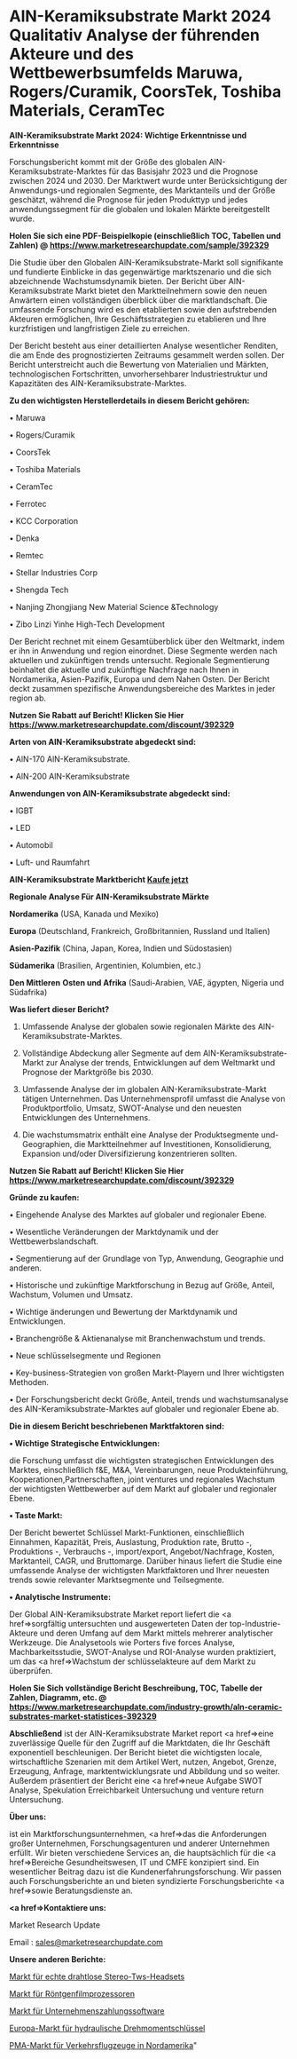 # AlN-Keramiksubstrate Markt 2024 Qualitativ Analyse der führenden Akteure und des Wettbewerbsumfelds Maruwa, Rogers/Curamik, CoorsTek, Toshiba Materials, CeramTec

<strong>AlN-Keramiksubstrate Markt 2024: Wichtige Erkenntnisse und Erkenntnisse</strong>

Forschungsbericht kommt mit der Größe des globalen AlN-Keramiksubstrate-Marktes für das Basisjahr 2023 und die Prognose zwischen 2024 und 2030. Der Marktwert wurde unter Berücksichtigung der Anwendungs-und regionalen Segmente, des Marktanteils und der Größe geschätzt, während die Prognose für jeden Produkttyp und jedes anwendungssegment für die globalen und lokalen Märkte bereitgestellt wurde.

<strong>Holen Sie sich eine PDF-Beispielkopie (einschließlich TOC, Tabellen und Zahlen) @
</strong><strong><a href=https://www.marketresearchupdate.com/sample/392329><strong>https://www.marketresearchupdate.com/sample/392329</u></font></a></strong></strong>

Die Studie über den Globalen AlN-Keramiksubstrate-Markt soll signifikante und fundierte Einblicke in das gegenwärtige marktszenario und die sich abzeichnende Wachstumsdynamik bieten. Der Bericht über AlN-Keramiksubstrate Markt bietet den Marktteilnehmern sowie den neuen Anwärtern einen vollständigen überblick über die marktlandschaft. Die umfassende Forschung wird es den etablierten sowie den aufstrebenden Akteuren ermöglichen, Ihre Geschäftsstrategien zu etablieren und Ihre kurzfristigen und langfristigen Ziele zu erreichen.

Der Bericht besteht aus einer detaillierten Analyse wesentlicher Renditen, die am Ende des prognostizierten Zeitraums gesammelt werden sollen. Der Bericht unterstreicht auch die Bewertung von Materialien und Märkten, technologischen Fortschritten, unvorhersehbarer Industriestruktur und Kapazitäten des AlN-Keramiksubstrate-Marktes.

<strong>Zu den wichtigsten Herstellerdetails in diesem Bericht gehören:</strong>

• Maruwa

• Rogers/Curamik

• CoorsTek

• Toshiba Materials

• CeramTec

• Ferrotec

• KCC Corporation

• Denka

• Remtec

• Stellar Industries Corp

• Shengda Tech

• Nanjing Zhongjiang New Material Science &Technology

• Zibo Linzi Yinhe High-Tech Development

Der Bericht rechnet mit einem Gesamtüberblick über den Weltmarkt, indem er ihn in Anwendung und region einordnet. Diese Segmente werden nach aktuellen und zukünftigen trends untersucht. Regionale Segmentierung beinhaltet die aktuelle und zukünftige Nachfrage nach Ihnen in Nordamerika, Asien-Pazifik, Europa und dem Nahen Osten. Der Bericht deckt zusammen spezifische Anwendungsbereiche des Marktes in jeder region ab.

<strong>Nutzen Sie Rabatt auf Bericht! Klicken Sie Hier
</strong><strong><a href=https://www.marketresearchupdate.com/discount/392329>https://www.marketresearchupdate.com/discount/392329</b></u></font></strong></a>

<strong>Arten von AlN-Keramiksubstrate abgedeckt sind:</strong>

• AlN-170 AlN-Keramiksubstrate.

• AlN-200 AlN-Keramiksubstrate

<strong>Anwendungen von AlN-Keramiksubstrate abgedeckt sind:</strong>

• IGBT

• LED

• Automobil

• Luft- und Raumfahrt

<strong>AlN-Keramiksubstrate Marktbericht <a href=https://www.marketresearchupdate.com/buynow/392329>Kaufe jetzt</a></strong>

<strong>Regionale Analyse Für AlN-Keramiksubstrate Märkte</strong>

<strong>Nordamerika</strong> (USA, Kanada und Mexiko)

<strong>Europa</strong> (Deutschland, Frankreich, Großbritannien, Russland und Italien)

<strong>Asien-Pazifik</strong> (China, Japan, Korea, Indien und Südostasien)

<strong>Südamerika</strong> (Brasilien, Argentinien, Kolumbien, etc.)

<strong>Den Mittleren</strong> <strong>Osten und Afrika</strong> (Saudi-Arabien, VAE, ägypten, Nigeria und Südafrika)

<strong>Was liefert dieser Bericht?</strong>

1. Umfassende Analyse der globalen sowie regionalen Märkte des AlN-Keramiksubstrate-Marktes.

2. Vollständige Abdeckung aller Segmente auf dem AlN-Keramiksubstrate-Markt zur Analyse der trends, Entwicklungen auf dem Weltmarkt und Prognose der Marktgröße bis 2030.

3. Umfassende Analyse der im globalen AlN-Keramiksubstrate-Markt tätigen Unternehmen. Das Unternehmensprofil umfasst die Analyse von Produktportfolio, Umsatz, SWOT-Analyse und den neuesten Entwicklungen des Unternehmens.

4. Die wachstumsmatrix enthält eine Analyse der Produktsegmente und-Geographien, die Marktteilnehmer auf Investitionen, Konsolidierung, Expansion und/oder Diversifizierung konzentrieren sollten.

<strong>Nutzen Sie Rabatt auf Bericht! Klicken Sie Hier
</strong><strong><a href=https://www.marketresearchupdate.com/discount/392329>https://www.marketresearchupdate.com/discount/392329</b></u></font></strong></a>

<strong>Gründe zu kaufen:</strong>

• Eingehende Analyse des Marktes auf globaler und regionaler Ebene.

• Wesentliche Veränderungen der Marktdynamik und der Wettbewerbslandschaft.

• Segmentierung auf der Grundlage von Typ, Anwendung, Geographie und anderen.

• Historische und zukünftige Marktforschung in Bezug auf Größe, Anteil, Wachstum, Volumen und Umsatz.

• Wichtige änderungen und Bewertung der Marktdynamik und Entwicklungen.

• Branchengröße &amp; Aktienanalyse mit Branchenwachstum und trends.

• Neue schlüsselsegmente und Regionen

• Key-business-Strategien von großen Markt-Playern und Ihrer wichtigsten Methoden.

• Der Forschungsbericht deckt Größe, Anteil, trends und wachstumsanalyse des AlN-Keramiksubstrate-Marktes auf globaler und regionaler Ebene ab.

<strong>Die in diesem Bericht beschriebenen Marktfaktoren sind:</strong>

<strong>• Wichtige Strategische Entwicklungen:</strong>

die Forschung umfasst die wichtigsten strategischen Entwicklungen des Marktes, einschließlich f&amp;E, M&amp;A, Vereinbarungen, neue Produkteinführung, Kooperationen,Partnerschaften, joint ventures und regionales Wachstum der wichtigsten Wettbewerber auf dem Markt auf globaler und regionaler Ebene.

<strong>• Taste Markt:</strong>

Der Bericht bewertet Schlüssel Markt-Funktionen, einschließlich Einnahmen, Kapazität, Preis, Auslastung, Produktion rate, Brutto -, Produktions -, Verbrauchs -, import/export, Angebot/Nachfrage, Kosten, Marktanteil, CAGR, und Bruttomarge. Darüber hinaus liefert die Studie eine umfassende Analyse der wichtigsten Marktfaktoren und Ihrer neuesten trends sowie relevanter Marktsegmente und Teilsegmente.

<strong>• Analytische Instrumente:</strong>

Der Global AlN-Keramiksubstrate Market report liefert die <a href=>sorgf</a>ältig untersuchten und ausgewerteten Daten der top-Industrie-Akteure und deren Umfang auf dem Markt mittels mehrerer analytischer Werkzeuge. Die Analysetools wie Porters five forces Analyse, Machbarkeitsstudie, SWOT-Analyse und ROI-Analyse wurden praktiziert, um das <a href=>Wachstum</a> der schlüsselakteure auf dem Markt zu überprüfen.

<strong>Holen Sie Sich vollständige Bericht Beschreibung, TOC, Tabelle der Zahlen, Diagramm, etc. @ </strong><strong><a href=https://www.marketresearchupdate.com/industry-growth/aln-ceramic-substrates-market-statistices-392329>https://www.marketresearchupdate.com/industry-growth/aln-ceramic-substrates-market-statistices-392329</a></font></strong>

<strong>Abschließend</strong> ist der AlN-Keramiksubstrate Market report <a href=>eine</a> zuverlässige Quelle für den Zugriff auf die Marktdaten, die Ihr Geschäft exponentiell beschleunigen. Der Bericht bietet die wichtigsten locale, wirtschaftliche Szenarien mit dem Artikel Wert, nutzen, Angebot, Grenze, Erzeugung, Anfrage, marktentwicklungsrate und Abbildung und so weiter. Außerdem präsentiert der Bericht eine <a href=>neue</a> Aufgabe SWOT Analyse, Spekulation Erreichbarkeit Untersuchung und venture return Untersuchung.

<strong>Über uns:</strong>

 ist ein Marktforschungsunternehmen, <a href=>das</a> die Anforderungen großer Unternehmen, Forschungsagenturen und anderer Unternehmen erfüllt. Wir bieten verschiedene Services an, die hauptsächlich für die <a href=>Bereiche</a> Gesundheitswesen, IT und CMFE konzipiert sind. Ein wesentlicher Beitrag dazu ist die Kundenerfahrungsforschung. Wir passen auch Forschungsberichte an und bieten syndizierte Forschungsberichte <a href=>sowie</a> Beratungsdienste an.

<strong><a href=>Kontaktiere uns:</a></strong>

Market Research Update

Email : sales@marketresearchupdate.com

<strong>Unsere anderen Berichte:</strong>

<a href=https://www.linkedin.com/pulse/true-wireless-stereo-tws-headset-market-has-huge>Markt für echte drahtlose Stereo-Tws-Headsets</a>

<a href=https://www.linkedin.com/pulse/x-ray-film-processors-market-size-emerging-trends>Markt für Röntgenfilmprozessoren</a>

<a href=https://www.linkedin.com/pulse/enterprise-payment-software-market-sizing-up-anticipating>Markt für Unternehmenszahlungssoftware</a>

<a href=https://www.linkedin.com/pulse/europe-hydraulic-torque-wrench-market-2023-current-1f>Europa-Markt für hydraulische Drehmomentschlüssel</a>

<a href=https://www.linkedin.com/pulse/north-america-commercial-aircraft-pma-market-size-2023-biaif/>PMA-Markt für Verkehrsflugzeuge in Nordamerika</a>"

